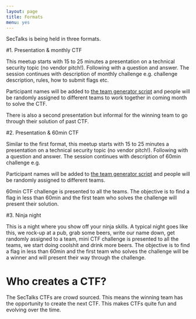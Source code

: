 ```yaml
---
layout: page
title: Formats
menu: yes
---
```


SecTalks is being held in three formats.

#1. Presentation & monthly CTF

This meetup starts with 15 to 25 minutes a presentation on a technical security topic (no vendor pitch!).
Following with a question and answer. The session continues with description of monthly challenge e.g.
challenge description, rules, how to submit flags etc. 

Participant names will be added to [the team generator script]() and people will be randomly assigned
to different teams to work together in coming month to solve the CTF.

There is also a second presentation but informal for the winning team to go through their solution
of past CTF.

#2. Presentation & 60min CTF

Similar to the first format, this meetup starts with 15 to 25 minutes a presentation on a technical security topic (no vendor pitch!).
Following with a question and answer. The session continues with description of 60min challenge e.g.

Participant names will be added to [the team generator script]() and people will be randomly assigned
to different teams.

60min CTF challenge is presented to all the teams. The objective is to find a flag in less than 60min 
and the first team who solves the challenge will present their solution. 

#3. Ninja night

This is a night where you show off your ninja skills. A typical night goes like this, we rock-up at a pub, 
grab some beers, write our name down, get randomly assigned to a team, mini CTF challenge 
is presented to all the teams, we start doing coolshit and drink more beers. The objective is to find a flag
 in less than 60min and the first team who solves the challenge will be a winner and will 
present their way through the challenge. 

# Who creates a CTF?
The SecTalks CTFs are crowd sourced. This means the winning team has the opportunity to create the next CTF.
This makes CTFs quite fun and evolving over the time.
